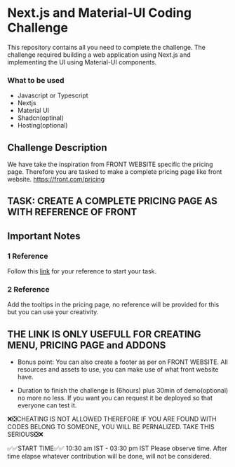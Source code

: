# Next.js and Material-UI Coding Challenge

This repository contains all you need to complete the challenge. The challenge required building a web application using Next.js and implementing the UI using Material-UI components.

### What to be used
- Javascript or Typescript
- Nextjs
- Material UI
- Shadcn(optinal)
- Hosting(optional)

## Challenge Description

We have take the inspiration from FRONT WEBSITE specific the pricing page. Therefore you are tasked to make a complete pricing page like front website. https://front.com/pricing


## TASK: CREATE A COMPLETE PRICING PAGE AS WITH REFERENCE OF FRONT

## Important Notes

### 1 Reference
Follow this [link](https://front.com/pricing) for your reference to start your task.

### 2 Reference
Add the tooltips in the pricing page, no reference will be provided for this but you can use your creativity.


## THE LINK IS ONLY USEFULL FOR CREATING MENU, PRICING PAGE and ADDONS

- Bonus point:
You can also create a footer as per on FRONT WEBSITE. All resources and assets to use, you can make use of what front website have.

- Duration to finish the challenge is (6hours) plus 30min of demo(optional) no more no less. If you want you can request it be deployed so that everyone can test it.

❌❎CHEATING IS NOT ALLOWED THEREFORE IF YOU ARE FOUND WITH CODES BELONG TO SOMEONE, YOU WILL BE PERNALIZED. TAKE THIS SERIOUS❎❌

✅✅START TIME✅✅ 10:30 am IST - 03:30 pm IST Please observe time. After time elapse whatever contribution will be done, will not be considered.
